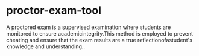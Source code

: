 # proctor-exam-tool
A proctored exam is a supervised examination where students are monitored to ensure academicintegrity.This method is employed to prevent cheating and ensure that the exam results are a true reflectionofastudent's knowledge and understanding..
